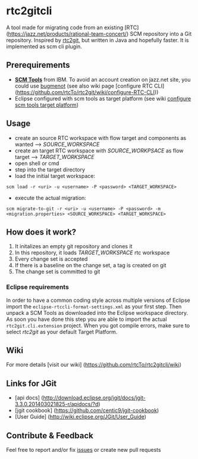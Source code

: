 # rtc2gitcli
A tool made for migrating code from an existing [RTC] (https://jazz.net/products/rational-team-concert/) SCM repository into a Git repository.
Inspired by [rtc2git](https://github.com/rtcTo/rtc2git), but written in Java and hopefully faster. It is implemented as scm cli plugin.


## Prerequirements
- **[SCM Tools](https://jazz.net/downloads/rational-team-concert/releases/5.0.1?p=allDownloads)** from IBM. To avoid an account creation on jazz.net site, you could use [bugmenot](http://bugmenot.com/) (see also wiki page [configure RTC CLI] (https://github.com/rtcTo/rtc2git/wiki/configure-RTC-CLI))
- Eclipse configured with scm tools as target platform (see wiki [configure scm tools target platform](https://github.com/rtcTo/rtc2gitcli/wiki/configure-target-platform))

## Usage
- create an source RTC workspace with flow target and components as wanted --> *SOURCE_WORKSPACE*
- create an target RTC workspace with *SOURCE_WORKPSACE* as flow target --> *TARGET_WORKSPACE*
- open shell or cmd
- step into the target directory
- load the initial target workspace:

```
scm load -r <uri> -u <username> -P <password> <TARGET_WORKSPACE>
```

- execute the actual migration:

```
scm migrate-to-git -r <uri> -u <username> -P <password> -m <migration.properties> <SOURCE_WORKSPACE> <TARGET_WORKSPACE>
```

## How does it work?
1. It initalizes an empty git repository and clones it
2. In this repository, it loads *TARGET_WORKSPACE* rtc workspace
3. Every change set is accepted
4. If there is a baseline on the change set, a tag is created on git
5. The change set is committed to git


### Eclipse requirements
In order to have a common coding style across multiple versions of Eclipse import the `eclipse-rtccli-format-settings.xml` as your first
step. Then unpack a SCM Tools as downloaded into the Eclipse workspace directory. As soon you have done this step you are able to import the actual 
`rtc2git.cli.extension` project. When you got compile errors, make sure to
select *rtc2git* as your default Target Platform.


## Wiki
For more details [visit our wiki] (https://github.com/rtcTo/rtc2gitcli/wiki)

## Links for JGit
- [api docs] (http://download.eclipse.org/jgit/docs/jgit-3.3.0.201403021825-r/apidocs/?d)
- [jgit cookbook] (https://github.com/centic9/jgit-cookbook)
- [User Guide] (http://wiki.eclipse.org/JGit/User_Guide)

## Contribute & Feedback
Feel free to report and/or fix [issues](https://github.com/rtcTo/rtc2gitcli/issues) or create new pull requests
